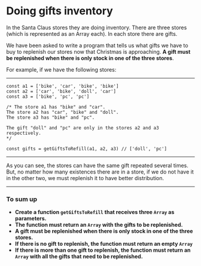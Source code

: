 # **Doing gifts inventory**

In the Santa Claus stores they are doing inventory. There are three stores (which is represented as an Array each). In each store there are gifts.

We have been asked to write a program that tells us what gifts we have to buy to replenish our stores now that Christmas is approaching. **A gift must be replenished when there is only stock in one of the three stores**.

For example, if we have the following stores:

----

```
const a1 = ['bike', 'car', 'bike', 'bike']
const a2 = ['car', 'bike', 'doll', 'car']
const a3 = ['bike', 'pc', 'pc']

/* The store a1 has "bike" and "car".
The store a2 has "car", "bike" and "doll".
The store a3 has "bike" and "pc".

The gift "doll" and "pc" are only in the stores a2 and a3 respectively.
*/

const gifts = getGiftsToRefill(a1, a2, a3) // ['doll', 'pc']
```

----

As you can see, the stores can have the same gift repeated several times. But, no matter how many existences there are in a store, if we do not have it in the other two, we must replenish it to have better distribution.

----

### **To sum up**

- **Create a function `getGiftsToRefill` that receives three `Array` as parameters.**
- **The function must return an `Array` with the gifts to be replenished.**
- **A gift must be replenished when there is only stock in one of the three stores.**
- **If there is no gift to replenish, the function must return an empty `Array`**
- **If there is more than one gift to replenish, the function must return an `Array` with all the gifts that need to be replenished.**